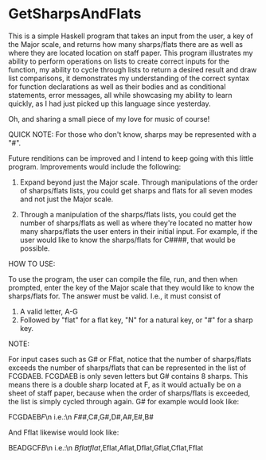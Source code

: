 # GetSharpsAndFlats
This is a simple Haskell program that takes an input from the user, a key of the 
Major scale, and returns how many sharps/flats there are as well as where they 
are located location on staff paper. This program illustrates my ability to 
perform operations on lists to create correct inputs for the function, my 
ability to cycle through lists to return a desired result and draw list 
comparisons, it demonstrates my understanding of the correct syntax for function 
declarations as well as their bodies and as conditional statements, error 
messages, all while showcasing my ability to learn quickly, as I had just picked 
up this language since yesterday.

Oh, and sharing a small piece of my love for music of course!

QUICK NOTE: For those who don't know, sharps may be represented with a "#".

Future renditions can be improved and I intend to keep going with this little 
program. Improvements would include the following:

1) Expand beyond just the Major scale. Through manipulations of the order of 
sharps/flats lists, you could get sharps and flats for all seven modes and not 
just the Major scale. 

2) Through a manipulation of the sharps/flats lists, you could get the number of 
sharps/flats as well as where they're located no matter how many sharps/flats 
the user enters in their initial input. For example, if the user would like to 
know the sharps/flats for C####, that would be possible.

HOW TO USE:

To use the program, the user can compile the file, run, and then when prompted, 
enter the key of the Major scale that they would like to know the sharps/flats 
for. The answer must be valid. I.e., it must consist of 

1) A valid letter, A-G 
2) Followed by "flat" for a flat key, "N" for a natural key, or "#" for a sharp 
key.

NOTE: 

For input cases such as G# or Fflat, notice that the number of sharps/flats 
exceeds the number of sharps/flats that can be represented in the list of 
FCGDAEB. FCGDAEB is only seven letters but G# contains 8 sharps. This means 
there is a double sharp located at F, as it would actually be on a sheet of 
staff paper, because when the order of sharps/flats is exceeded, the list is 
simply cycled through again.
G# for example would look like:

  FCGDAEB*F*\n
  i.e.:\n
  *F##*,C#,G#,D#,A#,E#,B#
  
And Fflat likewise would look like:

  BEADGCF*B*\n
  i.e.:\n
  *Bflatflat*,Eflat,Aflat,Dflat,Gflat,Cflat,Fflat
